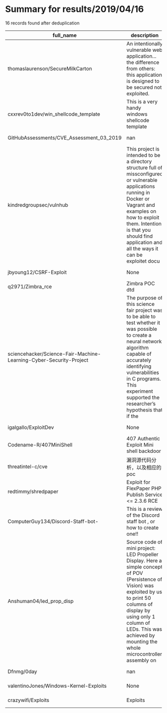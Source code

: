 
# Summary for results/2019/04/16
    
16 records found after deduplication

| full_name | description | html_url | matched_list | matched_count | pushed_at | size | stargazers_count | language | forks_count |
|--------------------------------------------------------------------|------------------------------------------------------------------------------------------------------------------------------------------------------------------------------------------------------------------------------------------------------------------|---------------------------------------------------------------------------------------|--------------------|-----------------|---------------------------|--------|--------------------|-------------|---------------|
| thomaslaurenson/SecureMilkCarton | An intentionally vulnerable web application... the difference from others: this application is designed to be secured not exploited. | https://github.com/thomaslaurenson/SecureMilkCarton | ['exploit'] | 1 | 2019-04-16 01:29:29+00:00 | 1614 | 2 | Java | 5 |
| cxxrev0to1dev/win_shellcode_template | This is a very handy windows shellcode template | https://github.com/cxxrev0to1dev/win_shellcode_template | ['shellcode'] | 1 | 2019-04-16 07:00:38+00:00 | 8 | 6 | C++ | 10 |
| GitHubAssessments/CVE_Assessment_03_2019 | nan | https://github.com/GitHubAssessments/CVE_Assessment_03_2019 | ['cve-2'] | 1 | 2019-04-16 01:42:13+00:00 | 2369 | 0 | nan | 0 |
| kindredgroupsec/vulnhub | This project is intended to be a directory structure full of missconfigured or vulnerable applications running in Docker or Vagrant and examples on how to exploit them. Intention is that you should find application and all the ways it can be exploitet docu | https://github.com/kindredgroupsec/vulnhub | ['exploit'] | 1 | 2019-04-16 12:06:35+00:00 | 129 | 0 | Python | 0 |
| jbyoung12/CSRF-Exploit | None | https://github.com/jbyoung12/CSRF-Exploit | ['exploit'] | 1 | 2019-04-16 05:12:42+00:00 | 4366 | 0 | CSS | 0 |
| q2971/Zimbra_rce | Zimbra POC dtd | https://github.com/q2971/Zimbra_rce | ['rce', 'rce poc'] | 2 | 2019-04-16 03:42:32+00:00 | 3 | 0 | Python | 1 |
| sciencehacker/Science-Fair-Machine-Learning-Cyber-Security-Project | The purpose of this science fair project was to be able to test whether it was possible to create a neural network algorithm capable of accurately identifying vulnerabilities in C programs. This experiment supported the researcher’s hypothesis that if the | https://github.com/sciencehacker/Science-Fair-Machine-Learning-Cyber-Security-Project | ['exploit'] | 1 | 2019-04-16 04:39:48+00:00 | 2 | 1 | | 0 |
| igalgallo/ExploitDev | None | https://github.com/igalgallo/ExploitDev | ['exploit'] | 1 | 2019-04-16 06:10:07+00:00 | 2 | 0 | Python | 0 |
| Codename-R/407MiniShell | 407 Authentic Exploit Mini shell backdoor | https://github.com/Codename-R/407MiniShell | ['exploit'] | 1 | 2019-04-16 16:53:45+00:00 | 221 | 7 | PHP | 1 |
| threatintel-c/cve | 漏洞源代码分析，以及相应的poc | https://github.com/threatintel-c/cve | ['cve poc'] | 1 | 2019-04-16 08:02:30+00:00 | 0 | 0 | nan | 0 |
| redtimmy/shredpaper | Exploit for FlexPaper PHP Publish Service <= 2.3.6 RCE | https://github.com/redtimmy/shredpaper | ['exploit', 'rce'] | 2 | 2019-04-16 09:39:58+00:00 | 3 | 2 | Python | 1 |
| ComputerGuy134/Discord-Staff-bot- | This is a review of the Discord staff bot , or how to create one!! | https://github.com/ComputerGuy134/Discord-Staff-bot- | ['exploit'] | 1 | 2019-04-16 15:16:26+00:00 | 4 | 1 | | 0 |
| Anshuman04/led_prop_disp | Source code of mini project: LED Propeller Display. Here a simple concept of POV (Persistence of Vision) was exploited by us to print 50 columns of display by using only 1 column of LEDs. This was achieved by mounting the whole microcontroller assembly on | https://github.com/Anshuman04/led_prop_disp | ['exploit'] | 1 | 2019-04-16 17:33:47+00:00 | 2 | 0 | Objective-C | 0 |
| Dfnmg/0day | nan | https://github.com/Dfnmg/0day | ['0day'] | 1 | 2019-04-16 18:06:07+00:00 | 2 | 0 | Python | 0 |
| valentinoJones/Windows-Kernel-Exploits | None | https://github.com/valentinoJones/Windows-Kernel-Exploits | ['exploit'] | 1 | 2019-04-16 20:15:36+00:00 | 230161 | 0 | C | 0 |
| crazywifi/Exploits | Exploits | https://github.com/crazywifi/Exploits | ['exploit'] | 1 | 2019-04-16 21:23:16+00:00 | 4 | 2 | Python | 1 |
